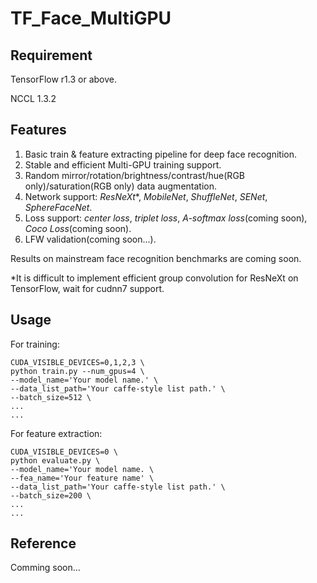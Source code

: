 # TF_Face_MultiGPU

## Requirement
TensorFlow r1.3 or above.

NCCL 1.3.2

## Features
1. Basic train & feature extracting pipeline for deep face recognition.
2. Stable and efficient Multi-GPU training support.
3. Random mirror/rotation/brightness/contrast/hue(RGB only)/saturation(RGB only) data augmentation.
4. Network support: *ResNeXt*\*, *MobileNet*, *ShuffleNet*, *SENet*, *SphereFaceNet*.
5. Loss support: *center loss*, *triplet loss*, *A-softmax loss*(coming soon), *Coco Loss*(coming soon).
6. LFW validation(coming soon...).

Results on mainstream face recognition benchmarks are coming soon.

\*It is difficult to implement efficient group convolution for ResNeXt on TensorFlow, wait for cudnn7 support.

## Usage
For training:

	CUDA_VISIBLE_DEVICES=0,1,2,3 \
	python train.py --num_gpus=4 \
	--model_name='Your model name.' \
	--data_list_path='Your caffe-style list path.' \
	--batch_size=512 \
	...
	...

For feature extraction:

	CUDA_VISIBLE_DEVICES=0 \
	python evaluate.py \
	--model_name='Your model name. \
	--fea_name='Your feature name' \
	--data_list_path='Your caffe-style list path.' \
	--batch_size=200 \
	...
	...

## Reference
Comming soon...